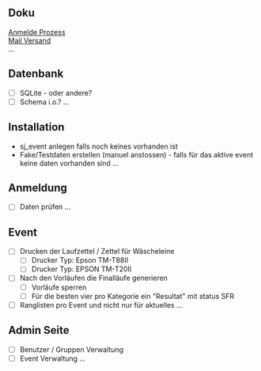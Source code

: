 ## Doku
[Anmelde Prozess](docs/drawio/SJ_Anmeldung_Ablauf-Anmeldung.drawio.svg)  
[Mail Versand](docs/drawio/SJ_Anmeldung_Ablauf-Mailversand.drawio.svg)  
...  

## Datenbank
- [ ] SQLite - oder andere?
- [ ] Schema i.o.?
...  

## Installation
- sj_event anlegen falls noch keines vorhanden ist
- Fake/Testdaten erstellen (manuel anstossen) - falls für das aktive event keine daten vorhanden sind
...

## Anmeldung
- [ ] Daten prüfen
...  

## Event
- [ ] Drucken der Laufzettel / Zettel für Wäscheleine
    - [ ] Drucker Typ: Epson TM-T88II
    - [ ] Drucker Typ: EPSON TM-T20II
- [ ] Nach den Vorläufen die Finalläufe generieren
    - [ ] Vorläufe sperren
    - [ ] Für die besten vier pro Kategorie ein "Resultat" mit status SFR
- [ ] Ranglisten pro Event und nicht nur für aktuelles
...  

## Admin Seite
- [ ] Benutzer / Gruppen Verwaltung
- [ ] Event Verwaltung
...  
